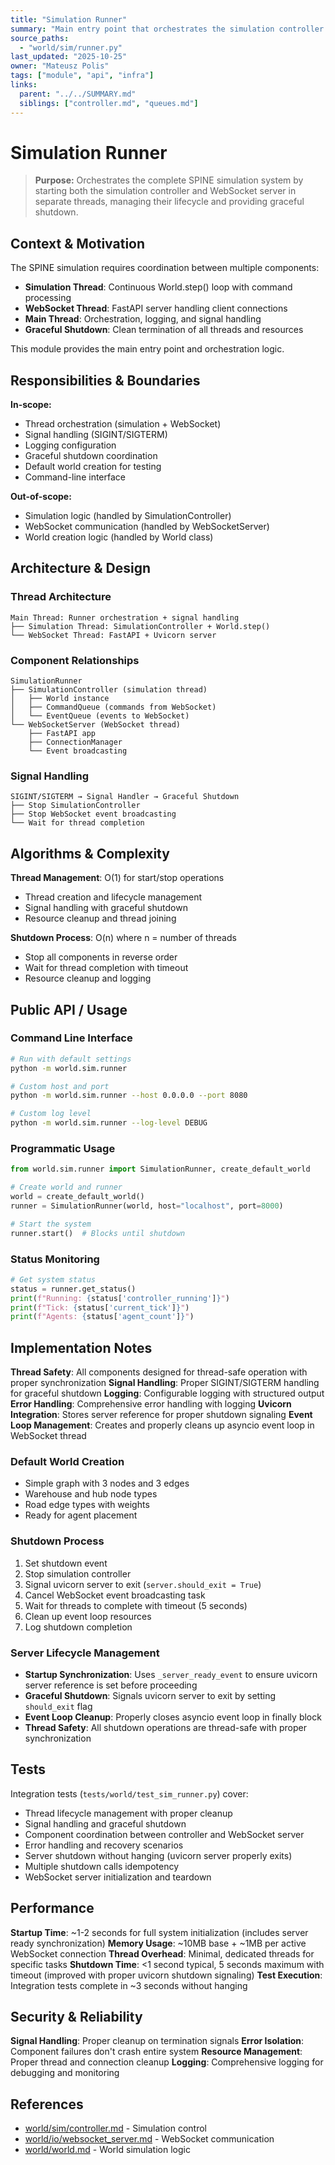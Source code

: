 ```yaml
---
title: "Simulation Runner"
summary: "Main entry point that orchestrates the simulation controller and WebSocket server in separate threads with graceful shutdown handling and proper uvicorn server lifecycle management."
source_paths:
  - "world/sim/runner.py"
last_updated: "2025-10-25"
owner: "Mateusz Polis"
tags: ["module", "api", "infra"]
links:
  parent: "../../SUMMARY.md"
  siblings: ["controller.md", "queues.md"]
---
```


# Simulation Runner

> **Purpose:** Orchestrates the complete SPINE simulation system by starting both the simulation controller and WebSocket server in separate threads, managing their lifecycle and providing graceful shutdown.

## Context & Motivation

The SPINE simulation requires coordination between multiple components:
- **Simulation Thread**: Continuous World.step() loop with command processing
- **WebSocket Thread**: FastAPI server handling client connections
- **Main Thread**: Orchestration, logging, and signal handling
- **Graceful Shutdown**: Clean termination of all threads and resources

This module provides the main entry point and orchestration logic.

## Responsibilities & Boundaries

**In-scope:**
- Thread orchestration (simulation + WebSocket)
- Signal handling (SIGINT/SIGTERM)
- Logging configuration
- Graceful shutdown coordination
- Default world creation for testing
- Command-line interface

**Out-of-scope:**
- Simulation logic (handled by SimulationController)
- WebSocket communication (handled by WebSocketServer)
- World creation logic (handled by World class)

## Architecture & Design

### Thread Architecture

```
Main Thread: Runner orchestration + signal handling
├── Simulation Thread: SimulationController + World.step()
└── WebSocket Thread: FastAPI + Uvicorn server
```

### Component Relationships

```
SimulationRunner
├── SimulationController (simulation thread)
│   ├── World instance
│   ├── CommandQueue (commands from WebSocket)
│   └── EventQueue (events to WebSocket)
└── WebSocketServer (WebSocket thread)
    ├── FastAPI app
    ├── ConnectionManager
    └── Event broadcasting
```

### Signal Handling

```
SIGINT/SIGTERM → Signal Handler → Graceful Shutdown
├── Stop SimulationController
├── Stop WebSocket event broadcasting
└── Wait for thread completion
```

## Algorithms & Complexity

**Thread Management**: O(1) for start/stop operations
- Thread creation and lifecycle management
- Signal handling with graceful shutdown
- Resource cleanup and thread joining

**Shutdown Process**: O(n) where n = number of threads
- Stop all components in reverse order
- Wait for thread completion with timeout
- Resource cleanup and logging

## Public API / Usage

### Command Line Interface
```bash
# Run with default settings
python -m world.sim.runner

# Custom host and port
python -m world.sim.runner --host 0.0.0.0 --port 8080

# Custom log level
python -m world.sim.runner --log-level DEBUG
```

### Programmatic Usage
```python
from world.sim.runner import SimulationRunner, create_default_world

# Create world and runner
world = create_default_world()
runner = SimulationRunner(world, host="localhost", port=8000)

# Start the system
runner.start()  # Blocks until shutdown
```

### Status Monitoring
```python
# Get system status
status = runner.get_status()
print(f"Running: {status['controller_running']}")
print(f"Tick: {status['current_tick']}")
print(f"Agents: {status['agent_count']}")
```

## Implementation Notes

**Thread Safety**: All components designed for thread-safe operation with proper synchronization
**Signal Handling**: Proper SIGINT/SIGTERM handling for graceful shutdown
**Logging**: Configurable logging with structured output
**Error Handling**: Comprehensive error handling with logging
**Uvicorn Integration**: Stores server reference for proper shutdown signaling
**Event Loop Management**: Creates and properly cleans up asyncio event loop in WebSocket thread

### Default World Creation
- Simple graph with 3 nodes and 3 edges
- Warehouse and hub node types
- Road edge types with weights
- Ready for agent placement

### Shutdown Process
1. Set shutdown event
2. Stop simulation controller
3. Signal uvicorn server to exit (`server.should_exit = True`)
4. Cancel WebSocket event broadcasting task
5. Wait for threads to complete with timeout (5 seconds)
6. Clean up event loop resources
7. Log shutdown completion

### Server Lifecycle Management
- **Startup Synchronization**: Uses `_server_ready_event` to ensure uvicorn server reference is set before proceeding
- **Graceful Shutdown**: Signals uvicorn server to exit by setting `should_exit` flag
- **Event Loop Cleanup**: Properly closes asyncio event loop in finally block
- **Thread Safety**: All shutdown operations are thread-safe with proper synchronization

## Tests

Integration tests (`tests/world/test_sim_runner.py`) cover:
- Thread lifecycle management with proper cleanup
- Signal handling and graceful shutdown
- Component coordination between controller and WebSocket server
- Error handling and recovery scenarios
- Server shutdown without hanging (uvicorn server properly exits)
- Multiple shutdown calls idempotency
- WebSocket server initialization and teardown

## Performance

**Startup Time**: ~1-2 seconds for full system initialization (includes server ready synchronization)
**Memory Usage**: ~10MB base + ~1MB per active WebSocket connection
**Thread Overhead**: Minimal, dedicated threads for specific tasks
**Shutdown Time**: <1 second typical, 5 seconds maximum with timeout (improved with proper uvicorn shutdown signaling)
**Test Execution**: Integration tests complete in ~3 seconds without hanging

## Security & Reliability

**Signal Handling**: Proper cleanup on termination signals
**Error Isolation**: Component failures don't crash entire system
**Resource Management**: Proper thread and connection cleanup
**Logging**: Comprehensive logging for debugging and monitoring

## References

- [world/sim/controller.md](controller.md) - Simulation control
- [world/io/websocket_server.md](../io/websocket_server.md) - WebSocket communication
- [world/world.md](../world.md) - World simulation logic
